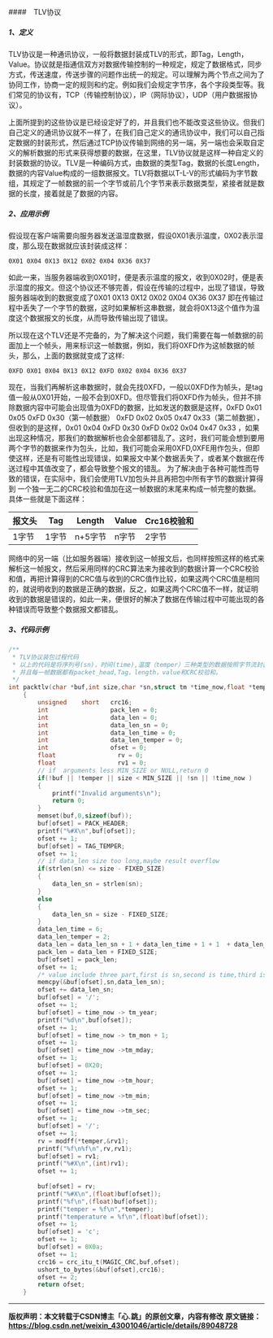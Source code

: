 ####　TLV协议

##### 1、定义

​		TLV协议是一种通讯协议，一般将数据封装成TLV的形式，即Tag，Length，Value。协议就是指通信双方对数据传输控制的一种规定，规定了数据格式，同步方式，传送速度，传送步骤的问题作出统一的规定。可以理解为两个节点之间为了协同工作，协商一定的规则和约定。例如我们会规定字节序，各个字段类型等。我们常见的协议有，TCP（传输控制协议），IP（网际协议），UDP（用户数据报协议）。

​		上面所提到的这些协议是已经设定好了的，并且我们也不能改变这些协议。但我们自己定义的通讯协议就不一样了，在我们自己定义的通讯协议中，我们可以自己指定数据的封装形式，然后通过TCP协议传输到网络的另一端，另一端也会采取自定义的解析数据的形式来获得想要的数据，在这里，TLV协议就是这样一种自定义的封装数据的协议。TLV是一种编码方式，由数据的类型Tag，数据的长度Length，数据的内容Value构成的一组数据报文。TLV将数据以T-L-V的形式编码为字节数组，其规定了一帧数据的前一个字节或前几个字节来表示数据类型，紧接者就是数据的长度，接着就是了数据的内容。

##### 2、应用示例

​		假设现在客户端需要向服务器发送温湿度数据，假设0X01表示温度，0X02表示湿度，那么现在数据就应该封装成这样：

```
0X01 0X04 0X13 0X12 0X02 0X04 0X36 0X37
```

​		如此一来，当服务器端收到0X01时，便是表示温度的报文，收到0X02时，便是表示湿度的报文。但这个协议还不够完善，假设在传输的过程中，出现了错误，导致服务器端收到的数据变成了0X01 0X13 0X12 0X02 0X04 0X36 0X37 即在传输过程中丢失了一个字节的数据，这时如果解析这串数据，就会将0X13这个值作为温度这个数据报文的长度，从而导致传输出现了错误。

​		所以现在这个TLV还是不完备的，为了解决这个问题，我们需要在每一帧数据的前面加上一个帧头，用来标识这一帧数据，例如，我们将0XFD作为这帧数据的帧头，那么，上面的数据就变成了这样:

```
0XFD 0X01 0X04 0X13 0X12 0XFD 0X02 0X04 0X36 0X37
```

现在，当我们再解析这串数据时，就会先找0XFD，一般以0XFD作为帧头，是tag值一般从0X01开始，一般不会到0XFD。但尽管我们将0XFD作为帧头，但并不排除数据内容中可能会出现值为0XFD的数据，比如发送的数据是这样，0xFD 0x01 0x05 0xFD 0x30（第一帧数据） 0xFD 0x02 0x05 0x47 0x33（第二帧数据），但收到的是这样，0x01 0x04 0xFD 0x30 0xFD 0x02 0x04 0x47 0x33 ，如果出现这种情况，那我们的数据解析也会全部都错乱了。这时，我们可能会想到要用两个字节的数据来作为包头，比如，我们可能会采用0XFD,0XFE用作包头，但即使这样，还是有可能性出现错误，如果报文中某个数据丢失了，或者某个数据在传送过程中其值改变了，都会导致整个报文的错乱。
为了解决由于各种可能性而导致的错误，在实际中，我们会使用TLV加包头并且再把包中所有字节的数据计算得到 一个独一无二的CRC校验和值加在这一帧数据的末尾来构成一帧完整的数据。具体一些就是下面这样：

| 报文头 | Tag   | Length  | Value | Crc16校验和 |
| ------ | ----- | ------- | ----- | ----------- |
| 1字节  | 1字节 | n+5字节 | n字节 | 2字节       |

​		网络中的另一端（比如服务器端）接收到这一帧报文后，也同样按照这样的格式来解析这一帧报文，然后采用同样的CRC算法来为接收到的数据计算一个CRC校验和值，再把计算得到的CRC值与收到的CRC值作比较，如果这两个CRC值是相同的，就说明收到的数据是正确的数据，反之，如果这两个CRC值不一样，就证明收到的数据是错误的，如此一来，便很好的解决了数据在传输过程中可能出现的各种错误而导致整个数据报文都错乱。



##### 3、代码示例

```c
/**
 * TLV协议装包过程代码
 * 以上的代码是将序列号(sn)，时间(time),温度（temper）三种类型的数据按照字节流封装在buf中，
 * 并且每一帧数据都有packet_head,Tag，length，value和CRC校验和。
 */
int packtlv(char *buf,int size,char *sn,struct tm *time_now,float *temper)
    {
        unsigned    short   crc16;
        int                 pack_len = 0;
        int                 data_len = 0;
        int                 data_len_sn = 0;
        int                 data_len_time = 0;
        int                 data_len_temper = 0;
        int                 ofset = 0;
        float                 rv = 0;
        float                 rv1 = 0;
     	// if  arguments less MIN_SIZE or NULL,return 0 
        if(!buf || !temper || size < MIN_SIZE || !sn || !time_now )  
        {
            printf("Invalid arguments\n");
            return 0;
        }
        memset(buf,0,sizeof(buf));
        buf[ofset] = PACK_HEADER;
        printf("%#X\n",buf[ofset]);
        ofset += 1;
        buf[ofset] = TAG_TEMPER;
        ofset += 1;
        // if data_len size too long,maybe result overflow 
        if(strlen(sn) <= size - FIXED_SIZE)
        {
            data_len_sn = strlen(sn);
        }
        else
        {
            data_len_sn = size - FIXED_SIZE;
        }
        data_len_time = 6;
        data_len_temper = 2;
        data_len = data_len_sn + 1 + data_len_time + 1 + 1  + data_len_temper + 1 + 1;
        pack_len = data_len + FIXED_SIZE;
        buf[ofset] = pack_len;
        ofset += 1;
        /* value include three part,first is sn,second is time,third is temperature */
        memcpy(&buf[ofset],sn,data_len_sn); 
        ofset += data_len_sn;
        buf[ofset] = '/';
        ofset += 1;
        buf[ofset] = time_now -> tm_year;
        printf("%d\n",buf[ofset]);
        ofset += 1;
        buf[ofset] = time_now -> tm_mon + 1;
        ofset += 1;
        buf[ofset] = time_now ->tm_mday;
        ofset += 1;
        buf[ofset] = 0X20;
        ofset += 1;
        buf[ofset] = time_now ->tm_hour;
        ofset += 1;
        buf[ofset] = time_now ->tm_min;
        ofset += 1;
        buf[ofset] = time_now ->tm_sec;
        ofset += 1;
        buf[ofset] = '/';
        ofset += 1;
        rv = modff(*temper,&rv1);
        printf("%f\n%f\n",rv,rv1);
        buf[ofset] = rv1;
        printf("%#X\n",(int)rv1);
        ofset += 1;
     
        buf[ofset] = rv;
        printf("%#X\n",(float)buf[ofset]);
        printf("%f\n",(float)buf[ofset]);
        printf("temper = %f\n",*temper);
        printf("temperature = %f\n",(float)buf[ofset]);
        ofset += 1;
        buf[ofset] = 'c';
        ofset += 1;
        buf[ofset] = 0X0a;
        ofset += 1;
        crc16 = crc_itu_t(MAGIC_CRC,buf,ofset);
        ushort_to_bytes(&buf[ofset],crc16);
        ofset += 2;
        return ofset;
    }
```



------

**版权声明：本文转载于CSDN博主「心.跳」的原创文章，内容有修改**
**原文链接：https://blog.csdn.net/weixin_43001046/article/details/89048728**
